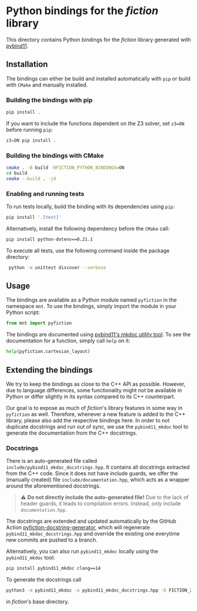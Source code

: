 # Python bindings for the *fiction* library

This directory contains Python bindings for the *fiction* library generated
with [pybind11](https://github.com/pybind/pybind11).

## Installation

The bindings can either be build and installed automatically with `pip` or build with `CMake` and manually installed.

### Building the bindings with pip

```bash
pip install .
```

If you want to include the functions dependent on the Z3 solver, set `z3=ON` before running `pip`:

```bash
z3=ON pip install .
```

### Building the bindings with CMake

```bash
cmake . -B build -DFICTION_PYTHON_BINDINGS=ON
cd build
cmake --build . -j4
```

### Enabling and running tests

To run tests locally, build the binding with its dependencies using `pip`:

```bash
pip install '.[test]'
```

Alternatively, install the following dependency before the `CMake` call:

```bash
pip install python-dotenv==0.21.1
```

To execute all tests, use the following command inside the package directory:

```bash
 python -m unittest discover --verbose
```

## Usage

The bindings are available as a Python module named `pyfiction` in the namespace `mnt`. To use the bindings, simply
import the module in your Python script:

```python
from mnt import pyfiction
```

The bindings are documented using [pybind11's mkdoc utility tool](https://github.com/pybind/pybind11_mkdoc). To see
the documentation for a function, simply call `help` on it:

```python
help(pyfiction.cartesian_layout)
```

## Extending the bindings

We try to keep the bindings as close to the C++ API as possible. However, due to language differences, some
functionality might not be available in Python or differ slightly in its syntax compared to its C++ counterpart.

Our goal is to expose as much of *fiction*'s library features in some way in `pyfiction` as well. Therefore, whenever a
new feature is added to the C++ library, please also add the respective bindings here. In order to not duplicate
docstrings and run out of sync, we use the `pybind11_mkdoc` tool to generate the documentation from the C++ docstrings.

### Docstrings

There is an auto-generated file called `include/pybind11_mkdoc_docstrings.hpp`. It contains all docstrings extracted
from the C++ code. Since it does not have include guards, we offer the (manually created)
file `include/documentation.hpp`, which acts as a wrapper around the aforementioned docstrings.

> ⚠️ **Do not directly include the auto-generated file!** Due to the lack of header guards, it leads to compilation
> errors. Instead, only include `documentation.hpp`.

The docstrings are extended  and updated automatically by the GitHub Action [pyfiction-docstring-generator](https://github.com/cda-tum/fiction/actions/workflows/pyfiction-docstring-generator.yml), which will regenerate `pybind11_mkdoc_docstrings.hpp` and override the existing one everytime new commits are pushed to a branch.

Alternatively, you can also run `pybind11_mkdoc` locally using the `pybind11_mkdoc` tool:

```bash
pip install pybind11_mkdoc clang==14
```

To generate the docstrings call

```bash
python3 -m pybind11_mkdoc -o pybind11_mkdoc_docstrings.hpp -D FICTION_Z3_SOLVER `find ./include/fiction -name "*.hpp" -print`
```

in *fiction*'s base directory.
